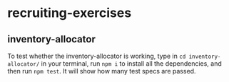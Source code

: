 # recruiting-exercises

## inventory-allocator

To test whether the inventory-allocator is working, type in `cd inventory-allocator/` in your terminal, run `npm i` to install all the dependencies, and then run `npm test`. It will show how many test specs are passed.
